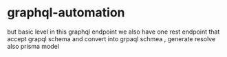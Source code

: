 # graphql-automation
but basic level
in this graphql endpoint we also have one rest endpoint that accept grapql schema and convert into grpaql schmea , generate resolve also prisma model
